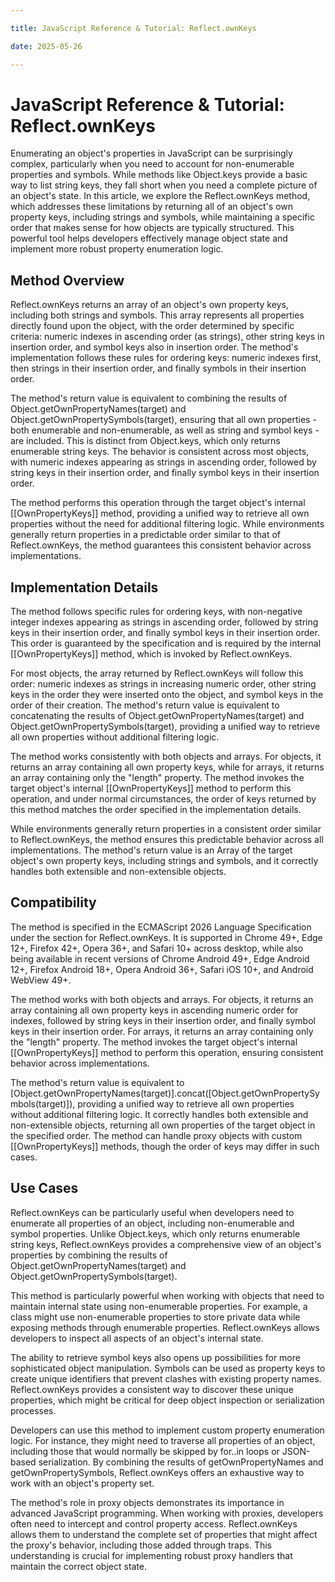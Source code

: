 ```yaml
---

title: JavaScript Reference & Tutorial: Reflect.ownKeys

date: 2025-05-26

---
```



# JavaScript Reference & Tutorial: Reflect.ownKeys

Enumerating an object's properties in JavaScript can be surprisingly complex, particularly when you need to account for non-enumerable properties and symbols. While methods like Object.keys provide a basic way to list string keys, they fall short when you need a complete picture of an object's state. In this article, we explore the Reflect.ownKeys method, which addresses these limitations by returning all of an object's own property keys, including strings and symbols, while maintaining a specific order that makes sense for how objects are typically structured. This powerful tool helps developers effectively manage object state and implement more robust property enumeration logic.


## Method Overview

Reflect.ownKeys returns an array of an object's own property keys, including both strings and symbols. This array represents all properties directly found upon the object, with the order determined by specific criteria: numeric indexes in ascending order (as strings), other string keys in insertion order, and symbol keys also in insertion order. The method's implementation follows these rules for ordering keys: numeric indexes first, then strings in their insertion order, and finally symbols in their insertion order.

The method's return value is equivalent to combining the results of Object.getOwnPropertyNames(target) and Object.getOwnPropertySymbols(target), ensuring that all own properties - both enumerable and non-enumerable, as well as string and symbol keys - are included. This is distinct from Object.keys, which only returns enumerable string keys. The behavior is consistent across most objects, with numeric indexes appearing as strings in ascending order, followed by string keys in their insertion order, and finally symbol keys in their insertion order.

The method performs this operation through the target object's internal [[OwnPropertyKeys]] method, providing a unified way to retrieve all own properties without the need for additional filtering logic. While environments generally return properties in a predictable order similar to that of Reflect.ownKeys, the method guarantees this consistent behavior across implementations.


## Implementation Details

The method follows specific rules for ordering keys, with non-negative integer indexes appearing as strings in ascending order, followed by string keys in their insertion order, and finally symbol keys in their insertion order. This order is guaranteed by the specification and is required by the internal [[OwnPropertyKeys]] method, which is invoked by Reflect.ownKeys.

For most objects, the array returned by Reflect.ownKeys will follow this order: numeric indexes as strings in increasing numeric order, other string keys in the order they were inserted onto the object, and symbol keys in the order of their creation. The method's return value is equivalent to concatenating the results of Object.getOwnPropertyNames(target) and Object.getOwnPropertySymbols(target), providing a unified way to retrieve all own properties without additional filtering logic.

The method works consistently with both objects and arrays. For objects, it returns an array containing all own property keys, while for arrays, it returns an array containing only the "length" property. The method invokes the target object's internal [[OwnPropertyKeys]] method to perform this operation, and under normal circumstances, the order of keys returned by this method matches the order specified in the implementation details.

While environments generally return properties in a consistent order similar to Reflect.ownKeys, the method ensures this predictable behavior across all implementations. The method's return value is an Array of the target object's own property keys, including strings and symbols, and it correctly handles both extensible and non-extensible objects.


## Compatibility

The method is specified in the ECMAScript 2026 Language Specification under the section for Reflect.ownKeys. It is supported in Chrome 49+, Edge 12+, Firefox 42+, Opera 36+, and Safari 10+ across desktop, while also being available in recent versions of Chrome Android 49+, Edge Android 12+, Firefox Android 18+, Opera Android 36+, Safari iOS 10+, and Android WebView 49+.

The method works with both objects and arrays. For objects, it returns an array containing all own property keys in ascending numeric order for indexes, followed by string keys in their insertion order, and finally symbol keys in their insertion order. For arrays, it returns an array containing only the "length" property. The method invokes the target object's internal [[OwnPropertyKeys]] method to perform this operation, ensuring consistent behavior across implementations.

The method's return value is equivalent to [Object.getOwnPropertyNames(target)].concat([Object.getOwnPropertySymbols(target)]), providing a unified way to retrieve all own properties without additional filtering logic. It correctly handles both extensible and non-extensible objects, returning all own properties of the target object in the specified order. The method can handle proxy objects with custom [[OwnPropertyKeys]] methods, though the order of keys may differ in such cases.


## Use Cases

Reflect.ownKeys can be particularly useful when developers need to enumerate all properties of an object, including non-enumerable and symbol properties. Unlike Object.keys, which only returns enumerable string keys, Reflect.ownKeys provides a comprehensive view of an object's properties by combining the results of Object.getOwnPropertyNames(target) and Object.getOwnPropertySymbols(target).

This method is particularly powerful when working with objects that need to maintain internal state using non-enumerable properties. For example, a class might use non-enumerable properties to store private data while exposing methods through enumerable properties. Reflect.ownKeys allows developers to inspect all aspects of an object's internal state.

The ability to retrieve symbol keys also opens up possibilities for more sophisticated object manipulation. Symbols can be used as property keys to create unique identifiers that prevent clashes with existing property names. Reflect.ownKeys provides a consistent way to discover these unique properties, which might be critical for deep object inspection or serialization processes.

Developers can use this method to implement custom property enumeration logic. For instance, they might need to traverse all properties of an object, including those that would normally be skipped by for..in loops or JSON-based serialization. By combining the results of getOwnPropertyNames and getOwnPropertySymbols, Reflect.ownKeys offers an exhaustive way to work with an object's property set.

The method's role in proxy objects demonstrates its importance in advanced JavaScript programming. When working with proxies, developers often need to intercept and control property access. Reflect.ownKeys allows them to understand the complete set of properties that might affect the proxy's behavior, including those added through traps. This understanding is crucial for implementing robust proxy handlers that maintain the correct object state.

